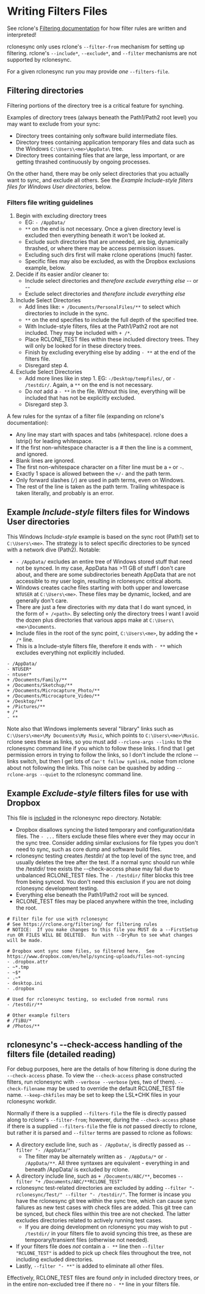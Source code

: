 # Writing Filters Files

See rclone's [Filtering documentation](https://rclone.org/filtering/) for how filter rules are written and interpreted!

rclonesync only uses rclone's `--filter-from` mechanism for setting up filtering.  rclone's `--include*`, `--exclude*`, and `--filter` mechanisms are not supported by rclonesync.

For a given rclonesync run you may provide _one_ `--filters-file`.


## Filtering directories

Filtering portions of the directory tree is a critical feature for synching.  

Examples of directory trees (always beneath the Path1/Path2 root level) you may want to exclude from your sync:
- Directory trees containing only software build intermediate files.
- Directory trees containing application temporary files and data such as the Windows `C:\Users\<me>\AppData\` tree.
- Directory trees containing files that are large, less important, or are getting thrashed continuously by ongoing processes.  

On the other hand, there may be only select directories that you actually want to sync, and exclude all others.  See the _Example Include-style filters files for Windows User directories_, below.


### Filters file writing guidelines

1. Begin with excluding directory trees 
	- EG: `- /AppData/`
	- `**` on the end is not necessary.  Once a given directory level is excluded then everything beneath it won't be looked at.
	- Exclude such directories that are unneeded, are big, dynamically thrashed, or where there may be access permission issues.
	- Excluding such dirs first will make rclone operations (much) faster.
    - Specific files may also be excluded, as with the Dropbox exclusions example, below.
2. Decide if its easier and/or cleaner to:
	- Include select directories and _therefore exclude everything else_ -- or -- 
	- Exclude select directories and _therefore include everything else_
3. Include Select Directories
	- Add lines like: `+ /Documents/PersonalFiles/**` to select which directories to include in the sync.
	- `**` on the end specifies to include the full depth of the specified tree.
    - With Include-style filters, files at the Path1/Path2 root are not included.  They may be included with `+ /*`.
	- Place RCLONE_TEST files within these included directory trees.  They will only be looked for in these directory trees.
    - Finish by excluding everything else by adding `- **` at the end of the filters file.
	- Disregard step 4.
4. Exclude Select Directories
	- Add more lines like in step 1.  EG: `-/Desktop/tempfiles/`, or `- /testdir/`.  Again, a `**` on the end is not necessary.
	- Do _not_ add a `- **` in the file.  Without this line, everything will be included that has not be explicitly excluded.
	- Disregard step 3.

A few rules for the syntax of a filter file (expanding on rclone's documentation):
- Any line may start with spaces and tabs (whitespace).  rclone does a lstrip() for leading whitespace.
- If the first non-whitespace character is a # then the line is a comment, and ignored.
- Blank lines are ignored.
- The first non-whitespace character on a filter line must be a `+` or `-`.
- Exactly 1 space is allowed between the `+/-` and the path term.
- Only forward slashes (`/`) are used in path terms, even on Windows.
- The rest of the line is taken as the path term.  Trailing whitespace is taken literally, and probably is an error.


## Example _Include-style_ filters files for Windows User directories

This Windows _Include-style_ example is based on the sync root (Path1) set to `C:\Users\<me>`.  The strategy is to select specific directories to be synced with a network dive (Path2).  Notable:
- `- /AppData/` excludes an entire tree of Windows stored stuff that need not be synced.  In my case, AppData has >11 GB of stuff I don't care about, and there are some subdirectories beneath AppData that are not accessible to my user login, resulting in rclonesync critical aborts.
- Windows creates cache files starting with both upper and lowercase `NTUSER` at `C:\Users\<me>`.  These files may be dynamic, locked, and are generally don't care.
- There are just a few directories with _my_ data that I do want synced, in the form of `+ /<path>`.  By selecting only the directory trees I want I avoid the dozen plus directories that various apps make at `C:\Users\<me>\Documents`.
- Include files in the root of the sync point, `C:\Users\<me>`, by adding the `+ /*` line.
- This is a Include-style filters file, therefore it ends with `- **` which excludes everything not explicitly included.
```
- /AppData/
- NTUSER*
- ntuser*
+ /Documents/Family/**
+ /Documents/Sketchup/**
+ /Documents/Microcapture_Photo/**
+ /Documents/Microcapture_Video/**
+ /Desktop/**
+ /Pictures/**
+ /*
- **
```

Note also that Windows implements several "library" links such as `C:\Users\<me>\My Documents\My Music`, which points to `C:\Users\<me>\Music`.  rclone sees these as links, so you must add `--rclone-args --links` to the rclonesync command line if you which to follow these links.  I find that I get permission errors in trying to follow the links, so I don't include the rclone --links switch, but then I get lots of `Can't follow symlink…` noise from rclone about not following the links.  This noise can be quashed by adding `--rclone-args --quiet` to the rclonesync command line.

## Example _Exclude-style_ filters files for use with Dropbox

This file is [included](https://github.com/cjnaz/rclonesync-V2/blob/master/Filters) in the rclonesync repo directory.  Notable:
- Dropbox disallows syncing the listed temporary and configuration/data files.  The `- ...` filters exclude these files where ever they may occur in the sync tree.  Consider adding similar exclusions for file types you don't need to sync, such as core dump and software build files.
- rclonesync testing creates /testdir/ at the top level of the sync tree, and usually deletes the tree after the test.  If a normal sync should run while the /testdir/ tree exists the --check-access phase may fail due to unbalanced RCLONE_TEST files.  The `- /testdir/` filter blocks this tree from being synced.  You don't need this exclusion if you are not doing rclonesync development testing.
- Everything else beneath the Path1/Path2 root will be synced.
- RCLONE_TEST files may be placed anywhere within the tree, including the root.

```
# Filter file for use with rclonesync
# See https://rclone.org/filtering/ for filtering rules
# NOTICE:  If you make changes to this file you MUST do a --FirstSetup run OR FILES WILL BE DELETED.  Run with --DryRun to see what changes will be made.

# Dropbox wont sync some files, so filtered here.  See https://www.dropbox.com/en/help/syncing-uploads/files-not-syncing
- .dropbox.attr
- ~*.tmp
- ~$*
- .~*
- desktop.ini
- .dropbox

# Used for rclonesync testing, so excluded from normal runs
- /testdir/**

# Other example filters
# /TiBU/*
# /Photos/**
```

## rclonesync's --check-access handling of the filters file (detailed reading)
For debug purposes, here are the details of how filtering is done during the `--check-access` phase. To view the `--check-access` phase constructed filters, run rclonesync with `--verbose --verbose` (yes, two of them). `--check-filename` may be used to override the default RCLONE_TEST file name.  `--keep-chkfiles` may be set to keep the LSL*CHK files in your rclonesync workdir.

Normally if there is a supplied `--filters-file` the file is directly passed along to rclone's  `--filter-from`; however, during the `--check-access` phase if there is a supplied `--filters-file` the file is _not_ passed directly to rclone, but rather it is parsed and `--filter` terms are passed to rclone as follows:
- A directory exclude line, such as `- /AppData/`, is directly passed as `--filter "- /AppData/"`
    - The filter may be alternately written as `- /AppData/*` or `- /AppData/**`.  All three syntaxes are equivalent - everything in and beneath /AppData/ is excluded by rclone.
- A directory include line, such as `+ /Documents/ABC/**`, becomes `--filter "+ /Documents/ABC/**RCLONE_TEST"`
- rclonesync test-related directories are excluded by adding `--filter "- rclonesync/Test/" --filter "- /testdir/"`.  The former is incase you have the rclonesync git tree within the sync tree, which can cause sync failures as new test cases with check files are added.  This git tree can be synced, but check files within this tree are not checked.  The latter excludes directories related to actively running test cases. 
	- If you are doing development on rclonesync you may wish to put `- /testdir/` in your filters file to avoid syncing this tree, as these are temporary/transient files (otherwise not needed).
- If your filters file does _not_ contain a `- **` line then `--filter "RCLONE_TEST"` is added to pick up check files throughout the tree, not including excluded directories.
- Lastly, `--filter "- **"` is added to eliminate all other files.

Effectively, RCLONE_TEST files are found _only_ in included directory trees, _or_ in the entire non-excluded tree if there no `- **` line in your filters file.

